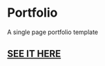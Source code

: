 # Portfolio
A single page portfolio template


## [SEE IT HERE](https://born2bdev.github.io/My-Portfolio/)
